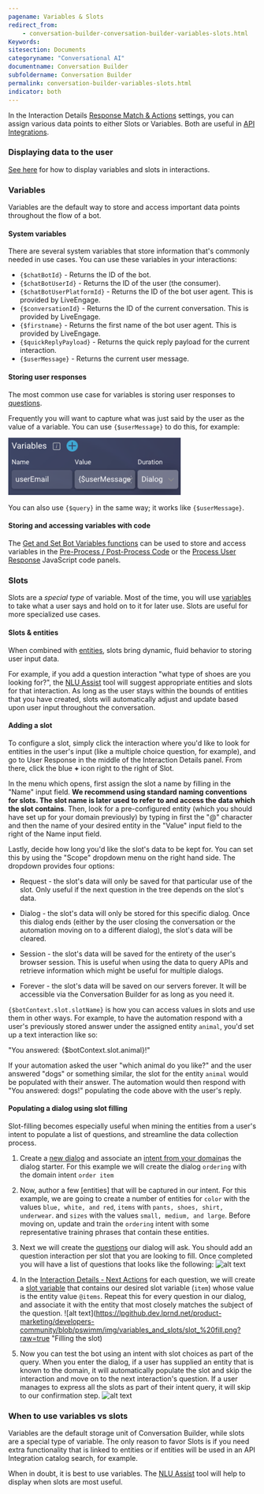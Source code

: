 ```yaml
---
pagename: Variables & Slots
redirect_from:
    - conversation-builder-conversation-builder-variables-slots.html
Keywords:
sitesection: Documents
categoryname: "Conversational AI"
documentname: Conversation Builder
subfoldername: Conversation Builder
permalink: conversation-builder-variables-slots.html
indicator: both
---
```


In the Interaction Details [Response Match & Actions](conversation-builder-conversation-builder-response-match-actions.html) settings, you can assign various data points to either Slots or Variables. Both are useful in [API Integrations](conversation-builder-integrations-api-integrations.html).

### Displaying data to the user

[See here](conversation-builder-interactions-interaction-basics.html#display-variables-in-interactions) for how to display variables and slots in interactions.

### Variables

Variables are the default way to store and access important data points throughout the flow of a bot. 

#### System variables

There are several system variables that store information that's commonly needed in use cases. You can use these variables in your interactions:

* `{$chatBotId}` - Returns the ID of the bot.
* `{$chatBotUserId}` - Returns the ID of the user (the consumer).
* `{$chatBotUserPlatformId}` - Returns the ID of the bot user agent. This is provided by LiveEngage.
* `{$conversationId}` - Returns the ID of the current conversation. This is provided by LiveEngage.
* `{$firstname}` - Returns the first name of the bot user agent. This is provided by LiveEngage.
* `{$quickReplyPayload}` - Returns the quick reply payload for the current interaction.
* `{$userMessage}` - Returns the current user message.

#### Storing user responses

The most common use case for variables is storing user responses to [questions](conversation-builder-interactions-questions.html).

Frequently you will want to capture what was just said by the user as the value of a variable. You can use `{$userMessage}` to do this, for example:

<img class="fancyimage" width="350" src="img/ConvoBuilder/bestPractices/tips_image_7.png">

You can also use `{$query}` in the same way; it works like `{$userMessage}`.

#### Storing and accessing variables with code

The [Get and Set Bot Variables functions](conversation-builder-scripting-functions-get-set-contextual-data.html#get-and-set-bot-variable) can be used to store and access variables in the [Pre-Process / Post-Process Code](conversation-builder-conversation-builder-interaction-details.html#code) or the [Process User Response](conversation-builder-conversation-builder-interaction-details.html#process-user-response) JavaScript code panels.

### Slots

Slots are a *special type* of variable. Most of the time, you will use [variables](#variables) to take what a user says and hold on to it for later use. Slots are useful for more specialized use cases.

#### Slots & entities

When combined with [entities](conversation-builder-intent-builder-entities.html), slots bring dynamic, fluid behavior to storing user input data.

For example, if you add a question interaction "what type of shoes are you looking for?", the [NLU Assist](conversation-builder-nlu-assist.html#assigning-an-entity-and-slots-to-an-interaction) tool will suggest appropriate entities and slots for that interaction. As long as the user stays within the bounds of entities that you have created, slots will automatically adjust and update based upon user input throughout the conversation.

#### Adding a slot

To configure a slot, simply click the interaction where you'd like to look for entities in the user's input (like a multiple choice question, for example), and go to User Response in the middle of the Interaction Details panel. From there, click the blue **+** icon right to the right of Slot.

In the menu which opens, first assign the slot a name by filling in the "Name" input field. **We recommend using standard naming conventions for slots. The slot name is later used to refer to and access the data which the slot contains**. Then, look for a pre-configured entity (which you should have set up for your domain previously) by typing in first the "@" character and then the name of your desired entity in the "Value" input field to the right of the Name input field.

Lastly, decide how long you'd like the slot's data to be kept for. You can set this by using the "Scope" dropdown menu on the right hand side. The dropdown provides four options:

* Request - the slot's data will only be saved for that particular use of the slot. Only useful if the next question in the tree depends on the slot's data.

* Dialog - the slot's data will only be stored for this specific dialog. Once this dialog ends (either by the user closing the conversation or the automation moving on to a different dialog), the slot's data will be cleared.

* Session - the slot's data will be saved for the entirety of the user's browser session. This is useful when using the data to query APIs and retrieve information which might be useful for multiple dialogs.

* Forever - the slot's data will be saved on our servers forever. It will be accessible via the Conversation Builder for as long as you need it.

`{$botContext.slot.slotName}` is how you can access values in slots and use them in other ways. For example, to have the automation respond with a user's previously stored answer under the assigned entity `animal`, you'd set up a text interaction like so:

"You answered: {$botContext.slot.animal}!"

If your automation asked the user "which animal do you like?" and the user answered "dogs" or something similar, the slot for the entity `animal` would be populated with their answer. The automation would then respond with "You answered: dogs!" populating the code above with the user's reply.

#### Populating a dialog using slot filling
Slot-filling becomes especially useful when mining the entities from a user's intent to populate a list of questions, and streamline the data collection process. 

1. Create a [new dialog](https://developers.liveperson.com/conversation-builder-dialogs-dialog-basics.html#create-a-new-dialog) and associate an [intent from your domain](https://developers.liveperson.com/conversation-builder-intent-builder-overview.html)as the dialog starter. For this example we will create the dialog `ordering` with the domain intent `order item`
2. Now, author a few [entities] that will be captured in our intent. For this example, we are going to create a number of entities for `color` with the values `blue, white, and red`, `items` with `pants, shoes, shirt, underwear`. and `sizes` with the values `small, medium, and large`. Before moving on, update and train the `ordering` intent with some representative training phrases that contain these entities.
3. Next we will create the [questions](https://developers.liveperson.com/conversation-builder-interactions-questions.html#types-of-questions) our dialog will ask. You should add an question interaction per slot that you are looking to fill. Once completed you will have a list of questions that looks like the following:
![alt text](https://lpgithub.dev.lprnd.net/product-marketing/developers-community/blob/pswimm/img/variables_and_slots/slot_questions.png?raw=true "A list of questions in Conversation builder")



4. In the [Interaction Details - Next Actions](https://developers.liveperson.com/conversation-builder-interactions-details-next-actions.html) for each question, we will create a [slot variable](https://developers.liveperson.com/conversation-builder-interactions-details-next-actions.html#slots) that contains our desired slot variable (`item`) whose value is the entity value `@items`. Repeat this for every question in our dialog, and associate it with the entity that most closely matches the subject of the question.
![alt text](https://lpgithub.dev.lprnd.net/product-marketing/developers-community/blob/pswimm/img/variables_and_slots/slot_%20fill.png?raw=true "Filling the slot)


5. Now you can test the bot using an intent with slot choices as part of the query. When you enter the dialog, if a user has supplied an entity that is known to the domain, it will automatically populate the slot and skip the interaction and move on to the next interaction's question. If a user manages to express all the slots as part of their intent query, it will skip to our confirmation step.
![alt text](https://lpgithub.dev.lprnd.net/product-marketing/developers-community/blob/pswimm/img/variables_and_slots/slot_in_action.png?raw=true "How it looks in chat")


### When to use variables vs slots

Variables are the default storage unit of Conversation Builder, while slots are a special type of variable. The only reason to favor Slots is if you need extra functionality that is linked to entities or if entities will be used in an API Integration catalog search, for example.

When in doubt, it is best to use variables. The [NLU Assist](conversation-builder-nlu-assist.html) tool will help to display when slots are most useful.